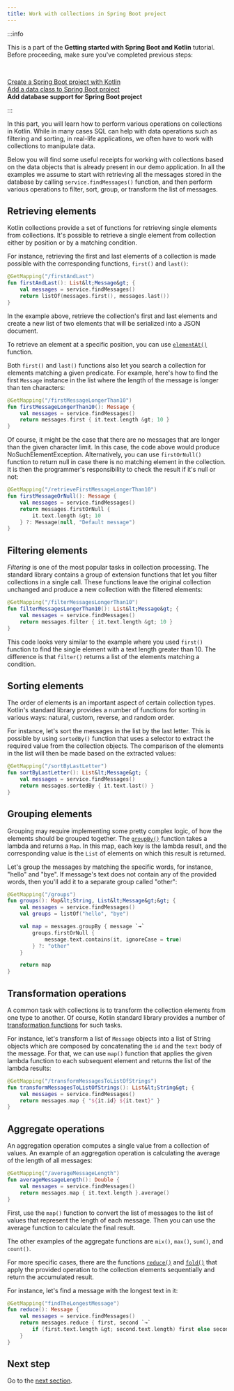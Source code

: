 ```yaml
---
title: Work with collections in Spring Boot project
---
```



:::info
<p>
   This is a part of the <strong>Getting started with Spring Boot and Kotlin</strong> tutorial. Before proceeding, make sure you've completed previous steps:
   </p><br/>
<p>
   <a href="jvm-create-project-with-spring-boot.md">Create a Spring Boot project with Kotlin</a><br/><a href="jvm-spring-boot-add-data-class.md">Add a data class to Spring Boot project</a><br/><strong>Add database support for Spring Boot project</strong><br/>
   </p>

:::

In this part, you will learn how to perform various operations on collections in Kotlin.
While in many cases SQL can help with data operations such as filtering and sorting, in real-life applications, we often have to work with collections to manipulate data.

Below you will find some useful receipts for working with collections based on the data objects that is already present in our demo application.
In all the examples we assume to start with retrieving all the messages stored in the database by calling `service.findMessages()` function, and then perform various operations to filter, sort, group, or transform the list of messages.

## Retrieving elements

Kotlin collections provide a set of functions for retrieving single elements from collections.
It's possible to retrieve a single element from collection either by position or by a matching condition.

For instance, retrieving the first and last elements of a collection is made possible with the corresponding functions, `first()` and `last()`:

```kotlin
@GetMapping("/firstAndLast")
fun firstAndLast(): List&lt;Message&gt; {
    val messages = service.findMessages()
    return listOf(messages.first(), messages.last())
}
```

In the example above, retrieve the collection's first and last elements and create a new list of two elements that will be serialized into a JSON document.

To retrieve an element at a specific position, you can use [`elementAt()`](https://kotlinlang.org/api/latest/jvm/stdlib/kotlin.collections/element-at.html) function.

Both `first()` and `last()` functions also let you search a collection for elements matching a given predicate.
For example, here's how to find the first `Message` instance in the list where the length of the message is longer than ten characters:

```kotlin
@GetMapping("/firstMessageLongerThan10")
fun firstMessageLongerThan10(): Message {
    val messages = service.findMessages()
    return messages.first { it.text.length &gt; 10 }
}
```

Of course, it might be the case that there are no messages that are longer than the given character limit.
In this case, the code above would produce NoSuchElementException.
Alternatively, you can use `firstOrNull()` function to return null in case there is no matching element in the collection.
It is then the programmer's responsibility to check the result if it's null or not:

```kotlin
@GetMapping("/retrieveFirstMessageLongerThan10")
fun firstMessageOrNull(): Message {
    val messages = service.findMessages()
    return messages.firstOrNull { 
        it.text.length &gt; 10 
    } ?: Message(null, "Default message")
}

```

## Filtering elements

_Filtering_ is one of the most popular tasks in collection processing.
The standard library contains a group of extension functions that let you filter collections in a single call.
These functions leave the original collection unchanged and produce a new collection with the filtered elements:

```kotlin
@GetMapping("/filterMessagesLongerThan10")
fun filterMessagesLongerThan10(): List&lt;Message&gt; {
    val messages = service.findMessages()
    return messages.filter { it.text.length &gt; 10 }
}
```

This code looks very similar to the example where you used `first()` function to find the single element with a text length greater than 10.
The difference is that `filter()` returns a list of the elements matching a condition.

## Sorting elements

The order of elements is an important aspect of certain collection types.
Kotlin's standard library provides a number of functions for sorting in various ways: natural, custom, reverse, and random order.

For instance, let's sort the messages in the list by the last letter.
This is possible by using `sortedBy()` function that uses a selector to extract the required value from the collection objects.
The comparison of the elements in the list will then be made based on the extracted values:

```kotlin
@GetMapping("/sortByLastLetter")
fun sortByLastLetter(): List&lt;Message&gt; {
    val messages = service.findMessages()
    return messages.sortedBy { it.text.last() }
}
```

## Grouping elements

Grouping may require implementing some pretty complex logic, of how the elements should be grouped together.
The [`groupBy()`](https://kotlinlang.org/api/latest/jvm/stdlib/kotlin.collections/group-by.html) function takes a lambda and returns a `Map`.
In this map, each key is the lambda result, and the corresponding value is the `List` of elements on which this result is returned.

Let's group the messages by matching the specific words, for instance, "hello" and "bye".
If message's text does not contain any of the provided words, then you'll add it to a separate group called "other":

```kotlin
@GetMapping("/groups")
fun groups(): Map&lt;String, List&lt;Message&gt;&gt; {
    val messages = service.findMessages()
    val groups = listOf("hello", "bye")

    val map = messages.groupBy { message `→`
        groups.firstOrNull {
            message.text.contains(it, ignoreCase = true)
        } ?: "other"
    }

    return map
}
```

## Transformation operations

A common task with collections is to transform the collection elements from one type to another.
Of course, Kotlin standard library provides a number of [transformation functions](https://kotlinlang.org/docs/collection-transformations.html) for such tasks.

For instance, let's transform a list of `Message` objects into a list of String objects which are composed by concatenating the `id` and the `text` body of the message.
For that, we can use `map()` function that applies the given lambda function to each subsequent element and returns the list of the lambda results:

```kotlin
@GetMapping("/transformMessagesToListOfStrings")
fun transformMessagesToListOfStrings(): List&lt;String&gt; {
    val messages = service.findMessages()
    return messages.map { "${it.id} ${it.text}" }
}
```

## Aggregate operations

An aggregation operation computes a single value from a collection of values.
An example of an aggregation operation is calculating the average of the length of all messages:

```kotlin
@GetMapping("/averageMessageLength")
fun averageMessageLength(): Double {
    val messages = service.findMessages()
    return messages.map { it.text.length }.average()
}
```

First, use the `map()` function to convert the list of messages to the list of values that represent the length of each message.
Then you can use the average function to calculate the final result.

The other examples of the aggregate functions are `mix()`, `max()`, `sum()`, and `count()`.

For more specific cases, there are the functions [`reduce()`](https://kotlinlang.org/api/latest/jvm/stdlib/kotlin.collections/reduce.html) and [`fold()`](https://kotlinlang.org/api/latest/jvm/stdlib/kotlin.collections/fold.html) that apply the provided operation to the collection elements sequentially and return the accumulated result.

For instance, let's find a message with the longest text in it:

```kotlin
@GetMapping("findTheLongestMessage")
fun reduce(): Message {
    val messages = service.findMessages()
    return messages.reduce { first, second `→`
        if (first.text.length &gt; second.text.length) first else second
    }
}
```

## Next step

Go to the [next section](jvm-spring-boot-using-crudrepository.md).